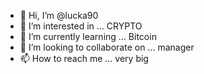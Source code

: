 - 👋 Hi, I’m @lucka90
- 👀 I’m interested in ... CRYPTO 
- 🌱 I’m currently learning ... Bitcoin
- 💞️ I’m looking to collaborate on ... manager
- 📫 How to reach me ... very big 

<!---
lucka90/lucka90 is a ✨ special ✨ repository because its `README.md` (this file) appears on your GitHub profile.
You can click the Preview link to take a look at your changes.
--->
